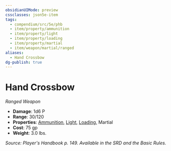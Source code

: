 ```yaml
---
obsidianUIMode: preview
cssclasses: json5e-item
tags:
  - compendium/src/5e/phb
  - item/property/ammunition
  - item/property/light
  - item/property/loading
  - item/property/martial
  - item/weapon/martial/ranged
aliases:
  - Hand Crossbow
dg-publish: true
---
```

# Hand Crossbow
*Ranged Weapon*  

- **Damage**: 1d6 P
- **Range**: 30/120
- **Properties**: [Ammunition](/3-Mechanics/CLI/rules/item-properties.md#Ammunition), [Light](/3-Mechanics/CLI/rules/item-properties.md#Light), [Loading](/3-Mechanics/CLI/rules/item-properties.md#Loading), Martial
- **Cost**: 75 gp
- **Weight**: 3.0 lbs.

*Source: Player's Handbook p. 149. Available in the SRD and the Basic Rules.*